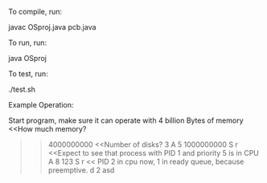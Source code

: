 To compile, run:

javac OSproj.java pcb.java

To run, run:

java OSproj

To test, run:

./test.sh










Example Operation:

Start program, make sure it can operate with 4 billion Bytes of memory
<<How much memory?
>>4000000000
<<Number of disks?
>>3
>>A 5 1000000000
>>S r
<<Expect to see that process with PID 1 and priority 5 is in CPU
>>A 8 123
>>S r
<< PID 2 in cpu now, 1 in ready queue, because preemptive.
>>d 2 asd



